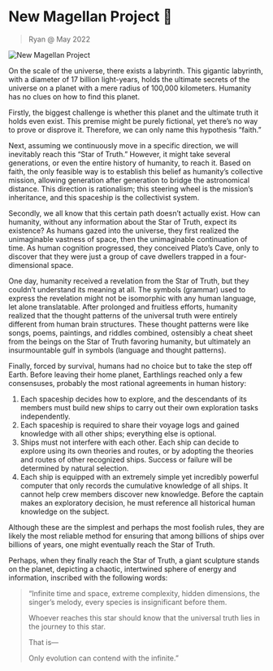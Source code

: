 # New Magellan Project 🚀

> Ryan @ May 2022

![New Magellan Project](/img/new\_magellan\_project.jpeg)

On the scale of the universe, there exists a labyrinth. This gigantic labyrinth, with a diameter of 17 billion light-years, holds the ultimate secrets of the universe on a planet with a mere radius of 100,000 kilometers. Humanity has no clues on how to find this planet.

Firstly, the biggest challenge is whether this planet and the ultimate truth it holds even exist. This premise might be purely fictional, yet there’s no way to prove or disprove it. Therefore, we can only name this hypothesis “faith.”

Next, assuming we continuously move in a specific direction, we will inevitably reach this “Star of Truth.” However, it might take several generations, or even the entire history of humanity, to reach it. Based on faith, the only feasible way is to establish this belief as humanity’s collective mission, allowing generation after generation to bridge the astronomical distance. This direction is rationalism; this steering wheel is the mission’s inheritance, and this spaceship is the collectivist system.

Secondly, we all know that this certain path doesn’t actually exist. How can humanity, without any information about the Star of Truth, expect its existence? As humans gazed into the universe, they first realized the unimaginable vastness of space, then the unimaginable continuation of time. As human cognition progressed, they conceived Plato’s Cave, only to discover that they were just a group of cave dwellers trapped in a four-dimensional space.

One day, humanity received a revelation from the Star of Truth, but they couldn’t understand its meaning at all. The symbols (grammar) used to express the revelation might not be isomorphic with any human language, let alone translatable. After prolonged and fruitless efforts, humanity realized that the thought patterns of the universal truth were entirely different from human brain structures. These thought patterns were like songs, poems, paintings, and riddles combined, ostensibly a cheat sheet from the beings on the Star of Truth favoring humanity, but ultimately an insurmountable gulf in symbols (language and thought patterns).

Finally, forced by survival, humans had no choice but to take the step off Earth. Before leaving their home planet, Earthlings reached only a few consensuses, probably the most rational agreements in human history:

1. Each spaceship decides how to explore, and the descendants of its members must build new ships to carry out their own exploration tasks independently.
2. Each spaceship is required to share their voyage logs and gained knowledge with all other ships; everything else is optional.
3. Ships must not interfere with each other. Each ship can decide to explore using its own theories and routes, or by adopting the theories and routes of other recognized ships. Success or failure will be determined by natural selection.
4. Each ship is equipped with an extremely simple yet incredibly powerful computer that only records the cumulative knowledge of all ships. It cannot help crew members discover new knowledge. Before the captain makes an exploratory decision, he must reference all historical human knowledge on the subject.

Although these are the simplest and perhaps the most foolish rules, they are likely the most reliable method for ensuring that among billions of ships over billions of years, one might eventually reach the Star of Truth.

Perhaps, when they finally reach the Star of Truth, a giant sculpture stands on the planet, depicting a chaotic, intertwined sphere of energy and information, inscribed with the following words:

> “Infinite time and space, extreme complexity, hidden dimensions, the singer’s melody, every species is insignificant before them.
> 
> Whoever reaches this star should know that the universal truth lies in the journey to this star.
> 
> That is—
> 
> Only evolution can contend with the infinite.”
>


